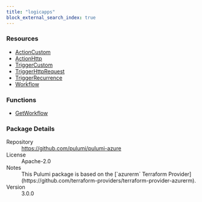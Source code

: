 ```yaml
---
title: "logicapps"
block_external_search_index: true
---
```


<!-- WARNING: this file was generated by Pulumi Docs Generator. -->
<!-- Do not edit by hand unless you're certain you know what you are doing! -->



<h3>Resources</h3>
<ul class="api">
    <li><a href="actioncustom" title="ActionCustom"><span class="symbol resource"></span>ActionCustom</a></li>
    <li><a href="actionhttp" title="ActionHttp"><span class="symbol resource"></span>ActionHttp</a></li>
    <li><a href="triggercustom" title="TriggerCustom"><span class="symbol resource"></span>TriggerCustom</a></li>
    <li><a href="triggerhttprequest" title="TriggerHttpRequest"><span class="symbol resource"></span>TriggerHttpRequest</a></li>
    <li><a href="triggerrecurrence" title="TriggerRecurrence"><span class="symbol resource"></span>TriggerRecurrence</a></li>
    <li><a href="workflow" title="Workflow"><span class="symbol resource"></span>Workflow</a></li>
</ul>

<h3>Functions</h3>
<ul class="api">
    <li><a href="getworkflow" title="GetWorkflow"><span class="symbol function"></span>GetWorkflow</a></li>
</ul>

<h3>Package Details</h3>
<dl class="package-details">
	<dt>Repository</dt>
	<dd><a href="https://github.com/pulumi/pulumi-azure">https://github.com/pulumi/pulumi-azure</a></dd>
	<dt>License</dt>
	<dd>Apache-2.0</dd>
    <dt>Notes</dt>
	<dd>This Pulumi package is based on the [`azurerm` Terraform Provider](https://github.com/terraform-providers/terraform-provider-azurerm).</dd>
	<dt>Version</dt>
	<dd>3.0.0</dd>
</dl>

